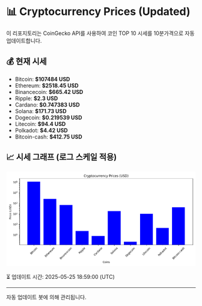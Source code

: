 
# 📊 Cryptocurrency Prices (Updated)

이 리포지토리는 CoinGecko API를 사용하여 코인 TOP 10 시세를 10분가격으로 자동 업데이트합니다.

## 💰 현재 시세
- Bitcoin: **$107484 USD**
- Ethereum: **$2518.45 USD**
- Binancecoin: **$665.42 USD**
- Ripple: **$2.3 USD**
- Cardano: **$0.747383 USD**
- Solana: **$171.73 USD**
- Dogecoin: **$0.219539 USD**
- Litecoin: **$94.4 USD**
- Polkadot: **$4.42 USD**
- Bitcoin-cash: **$412.75 USD**

## 📈 시세 그래프 (로그 스케일 적용)
![Crypto Prices](crypto_prices.png)

⏳ 업데이트 시간: 2025-05-25 18:59:00 (UTC)

---
자동 업데이트 봇에 의해 관리됩니다.
